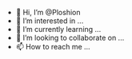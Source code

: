 - 👋 Hi, I’m @Ploshion
- 👀 I’m interested in ...
- 🌱 I’m currently learning ...
- 💞️ I’m looking to collaborate on ...
- 📫 How to reach me ...

<!---
Ploshion/Ploshion is a ✨ special ✨ repository because its `README.md` (this file) appears on your GitHub profile.
You can click the Preview link to take a look at your changes.
--->
